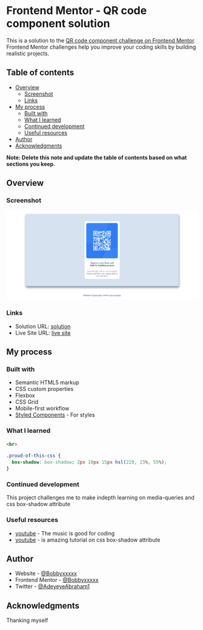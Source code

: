 # Frontend Mentor - QR code component solution

This is a solution to the [QR code component challenge on Frontend Mentor](https://www.frontendmentor.io/challenges/qr-code-component-iux_sIO_H). Frontend Mentor challenges help you improve your coding skills by building realistic projects. 

## Table of contents

- [Overview](#overview)
  - [Screenshot](#screenshot)
  - [Links](#links)
- [My process](#my-process)
  - [Built with](#built-with)
  - [What I learned](#what-i-learned)
  - [Continued development](#continued-development)
  - [Useful resources](#useful-resources)
- [Author](#author)
- [Acknowledgments](#acknowledgments)

**Note: Delete this note and update the table of contents based on what sections you keep.**

## Overview

### Screenshot

![screenshot](./Screenshot%20(10).png)


### Links

- Solution URL: [solution](https://github.com/Bobbyxxxxx/Frontend-Mentor-qr-code-)
- Live Site URL: [live site](https://frontend-mentor-qr-code-steel.vercel.app/)

## My process

### Built with

- Semantic HTML5 markup
- CSS custom properties
- Flexbox
- CSS Grid
- Mobile-first workflow
- [Styled Components](https://styled-components.com/) - For styles



### What I learned

```html
<br>
```
```css
.proud-of-this-css {
  box-shadow: box-shadow: 2px 10px 15px hsl(220, 15%, 55%);
}
```

### Continued development

This project challenges me to make indepth learning on media-queries and css box-shadow attribute

### Useful resources

- [youtube](https://www.youtube.com/watch?v=lSD_L-xic9o&list=RDvx4kLgnFexo&index=7) - The music is good for coding
- [youtube](https://youtu.be/zuQUlAv45EE?si=OqxManarAFiBQTTk) - is amazing tutorial on css box-shadow attribute


## Author

- Website - [@Bobbyxxxxx](https://github.com/Bobbyxxxxx)
- Frontend Mentor - [@Bobbyxxxxx](https://www.frontendmentor.io/profile/yourusername)
- Twitter - [@AdeyeyeAbraham1](https://www.twitter.com/yourusername)


## Acknowledgments

Thanking myself